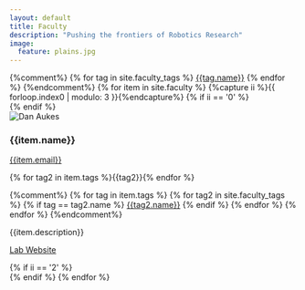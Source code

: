 ```yaml
---
layout: default
title: Faculty
description: "Pushing the frontiers of Robotics Research"
image:
  feature: plains.jpg
---
```

<div class="container">
{%comment%}
{% for tag in site.faculty_tags %}
  <a href="{{tag.link}}"><span class="badge">{{tag.name}}</span></a>
{% endfor %}
{%endcomment%}
  {% for item in site.faculty %}
    {%capture ii %}{{ forloop.index0 | modulo: 3 }}{%endcapture%}
    {% if ii == '0' %}
    <div class="row">
    {% endif %}
    <div class="col-sm-4">
    <div class="thumbnail">
      <img class="img-responsive" src="{{site.base_path}}{{item.image}}" alt="Dan Aukes">
      <div class="caption">
        <h3>{{item.name}}</h3>
        <p><a href="email:{{item.email}}">{{item.email}}</a></p>
        <p>{% for tag2 in item.tags %}<span class="badge">{{tag2}}</span>{% endfor %}</p>
        <p>
          {%comment%}
            {% for tag in item.tags %}
              {% for tag2 in site.faculty_tags %}
                {% if tag == tag2.name %}
                <a href="{{tag2.link}}"><span class="badge">{{tag2.name}}</span></a> 
                {% endif %}
              {% endfor %}
          {% endfor %}
          {%endcomment%}
        </p>
        <p>{{item.description}}</p>
        <p><a href="{{item.lab_link}}" class="btn btn-primary" role="button">Lab Website</a></p>
      </div>
    </div>
    </div>
    {% if ii == '2' %}
    </div>
    {% endif %}
    {% endfor %}
</div>

